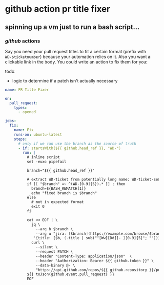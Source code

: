 # github action pr title fixer

## spinning up a vm just to run a bash script...

### _github_ actions

Say you need your pull request titles to fit a certain format
(prefix with `WD-$ticketnumber`) because your automation relies on it.
Also you want a clickable link in the body.
You could write an action to fix them for you:

todo:

- logic to determine if a patch isn't actually necessary

```yaml
name: PR Title Fixer

on:
  pull_request:
    types:
      - opened

jobs:
  fix:
    name: Fix
    runs-on: ubuntu-latest
    steps:
      # only if we can use the branch as the source of truth
      - if: startsWith(${{ github.head_ref }}, "WD-")
        run: |
          # inline script
          set -euxo pipefail

          branch="${{ github.head_ref }}"

          # extract WD-ticket from potentially long name: WD-ticket-some-description
          if [[ "$branch" =~ ^(WD-[0-9]{5}).* ]] ; then
            branch=${BASH_REMATCH[1]}
            echo "fixed branch is $branch"
          else
            # not in expected format
            exit 0
          fi

          cat << EOF | \
            jq \
              --arg b $branch \
              --arg u "jira: [$branch](https://example.com/browse/$branch)" \
             '{title: [$b, (.title | sub("^[Ww][Dd][- ][0-9]{5}"; ""))] | join(" "), body: [$u, .body] | join("\n\n")}' | \
            curl \
              --silent \
              --request PATCH \
              --header "Content-Type: application/json"  \
              --header "Authorization: Bearer ${{ github.token }}" \
              --data-binary @- \
              "https://api.github.com/repos/${{ github.repository }}/pulls/${{ github.event.number }}" > /dev/null
          ${{ toJson(github.event.pull_request) }}
          EOF
```
